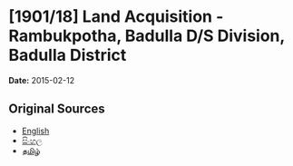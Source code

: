 # [1901/18] Land Acquisition - Rambukpotha, Badulla D/S Division, Badulla District

**Date:** 2015-02-12

## Original Sources

- [English](https://documents.gov.lk/view/extra-gazettes/2015/2/1901-18_E.pdf)
- [සිංහල](https://documents.gov.lk/view/extra-gazettes/2015/2/1901-18_S.pdf)
- [தமிழ்](https://documents.gov.lk/view/extra-gazettes/2015/2/1901-18_T.pdf)

